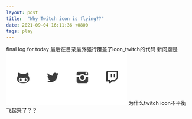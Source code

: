 ```yaml
---
layout: post
title:  "Why Twitch icon is flying??"
date: 2021-09-04 16:11:36 +0800
tags: play
---
```

final log for today
最后在目录最外强行覆盖了icon_twitch的代码
新问题是
![screenshot](/assets/images/posts/210904/1.png)
为什么twitch icon不平衡 飞起来了？？
